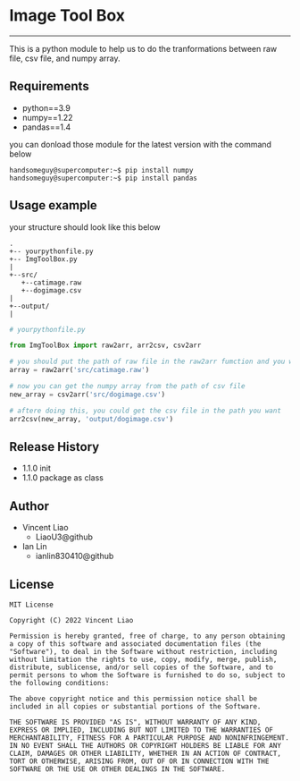 # Image Tool Box
----
This is a python module to help us to do the tranformations between raw file, csv file, and numpy array.

## Requirements
* python==3.9
* numpy==1.22
* pandas==1.4

you can donload those module for the latest version with the command below

```shell
handsomeguy@supercomputer:~$ pip install numpy
handsomeguy@supercomputer:~$ pip install pandas
```
## Usage example
your structure should look like this below

```
.
+-- yourpythonfile.py
+-- ImgToolBox.py
|
+--src/
   +--catimage.raw
   +--dogimage.csv
|
+--output/
|
```
```python
# yourpythonfile.py

from ImgToolBox import raw2arr, arr2csv, csv2arr

# you should put the path of raw file in the raw2arr fumction and you will get the numpy array from raw file
array = raw2arr('src/catimage.raw')

# now you can get the numpy array from the path of csv file
new_array = csv2arr('src/dogimage.csv')

# aftere doing this, you could get the csv file in the path you want
arr2csv(new_array, 'output/dogimage.csv')

```

## Release History
* 1.1.0 init
* 1.1.0 package as class
## Author
* Vincent Liao
    * LiaoU3@github
* Ian Lin
    * ianlin830410@github

## License
```
MIT License

Copyright (C) 2022 Vincent Liao

Permission is hereby granted, free of charge, to any person obtaining a copy of this software and associated documentation files (the "Software"), to deal in the Software without restriction, including without limitation the rights to use, copy, modify, merge, publish, distribute, sublicense, and/or sell copies of the Software, and to permit persons to whom the Software is furnished to do so, subject to the following conditions:

The above copyright notice and this permission notice shall be included in all copies or substantial portions of the Software.

THE SOFTWARE IS PROVIDED "AS IS", WITHOUT WARRANTY OF ANY KIND, EXPRESS OR IMPLIED, INCLUDING BUT NOT LIMITED TO THE WARRANTIES OF MERCHANTABILITY, FITNESS FOR A PARTICULAR PURPOSE AND NONINFRINGEMENT. IN NO EVENT SHALL THE AUTHORS OR COPYRIGHT HOLDERS BE LIABLE FOR ANY CLAIM, DAMAGES OR OTHER LIABILITY, WHETHER IN AN ACTION OF CONTRACT, TORT OR OTHERWISE, ARISING FROM, OUT OF OR IN CONNECTION WITH THE SOFTWARE OR THE USE OR OTHER DEALINGS IN THE SOFTWARE.
```